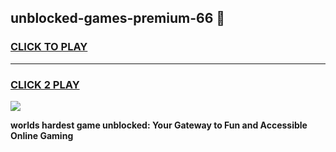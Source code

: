 
## unblocked-games-premium-66 👋
<h3>
<a href="https://premium.freeplayer.one?title=unblocked-games-premium-66&ref=14F">CLICK TO PLAY</a></h3>
<hr>

<h3>
<a href="https://premium.freeplayer.one?title=unblocked-games-premium-66&ref=14F">CLICK 2 PLAY</a>
  
</h3>

<a href="https://premium.freeplayer.one?title=unblocked-games-premium-66&ref=12F/"><img src="https://clearcache.store/games.png"></a>


**worlds hardest game unblocked: Your Gateway to Fun and Accessible Online Gaming**

